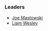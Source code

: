 ### Leaders
* [Joe Mastowski](mailto:joseph.mastowski@owasp.org)
* [Liam Wesley](mailto:liam.wesley@owasp.org)
